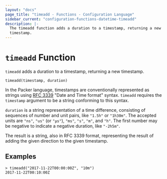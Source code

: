 ```yaml
---
layout: "docs"
page_title: "timeadd - Functions - Configuration Language"
sidebar_current: "configuration-functions-datetime-timeadd"
description: |-
  The timeadd function adds a duration to a timestamp, returning a new
  timestamp.
---
```


# `timeadd` Function


`timeadd` adds a duration to a timestamp, returning a new timestamp.

```hcl
timeadd(timestamp, duration)
```

In the Packer language, timestamps are conventionally represented as
strings using [RFC 3339](https://tools.ietf.org/html/rfc3339)
"Date and Time format" syntax. `timeadd` requires the `timestamp` argument
to be a string conforming to this syntax.

`duration` is a string representation of a time difference, consisting of
sequences of number and unit pairs, like `"1.5h"` or `"1h30m"`. The accepted
units are `"ns"`, `"us"` (or `"µs"`), `"ms"`, `"s"`, `"m"`, and `"h"`. The first
number may be negative to indicate a negative duration, like `"-2h5m"`.

The result is a string, also in RFC 3339 format, representing the result
of adding the given direction to the given timestamp.

## Examples

```
> timeadd("2017-11-22T00:00:00Z", "10m")
2017-11-22T00:10:00Z
```
